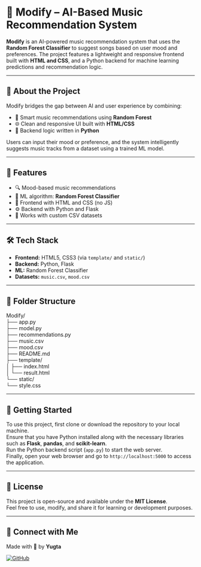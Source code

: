 # 🤖 Modify – AI-Based Music Recommendation System

**Modify** is an AI-powered music recommendation system that uses the **Random Forest Classifier** to suggest songs based on user mood and preferences. The project features a lightweight and responsive frontend built with **HTML and CSS**, and a Python backend for machine learning predictions and recommendation logic.

---

## 🧠 About the Project

Modify bridges the gap between AI and user experience by combining:
- 🎵 Smart music recommendations using **Random Forest**
- 🌐 Clean and responsive UI built with **HTML/CSS**
- 🐍 Backend logic written in **Python**

Users can input their mood or preference, and the system intelligently suggests music tracks from a dataset using a trained ML model.

---

## 🚀 Features

- 🔍 Mood-based music recommendations  
- 🧠 ML algorithm: **Random Forest Classifier**  
- 🎨 Frontend with HTML and CSS (no JS)  
- ⚙️ Backend with Python and Flask  
- 📁 Works with custom CSV datasets  

---

## 🛠️ Tech Stack

- **Frontend:** HTML5, CSS3 (via `template/` and `static/`)  
- **Backend:** Python, Flask  
- **ML:** Random Forest Classifier  
- **Datasets:** `music.csv`, `mood.csv`  

---

## 📁 Folder Structure

Modify/  
├── app.py  
├── model.py  
├── recommendations.py  
├── music.csv  
├── mood.csv  
├── README.md  
├── template/  
│   ├── index.html  
│   └── result.html  
└── static/  
    └── style.css  

---

## 🚀 Getting Started

To use this project, first clone or download the repository to your local machine.  
Ensure that you have Python installed along with the necessary libraries such as **Flask**, **pandas**, and **scikit-learn**.  
Run the Python backend script (`app.py`) to start the web server.  
Finally, open your web browser and go to `http://localhost:5000` to access the application.

---

## 📄 License

This project is open-source and available under the **MIT License**.  
Feel free to use, modify, and share it for learning or development purposes.

---

## 💬 Connect with Me

Made with 💙 by **Yugta**

[![GitHub](https://img.shields.io/badge/GitHub-Visit-blue?logo=github)](https://github.com/YOUR_USERNAME)
